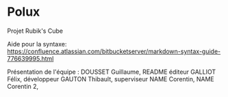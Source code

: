 # Polux

Projet Rubik's Cube 

Aide pour la syntaxe: https://confluence.atlassian.com/bitbucketserver/markdown-syntax-guide-776639995.html

Présentation de l'équipe :
DOUSSET Guillaume, README éditeur
GALLIOT Félix, développeur
GAUTON Thibault, superviseur
NAME Corentin, 
NAME Corentin 2, 